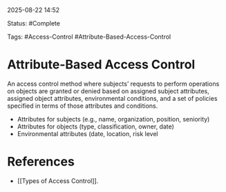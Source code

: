 
2025-08-22 14:52

Status: #Complete

Tags: #Access-Control #Attribute-Based-Access-Control

# Attribute-Based Access Control

An access control method where subjects’ requests to perform operations on objects are granted or denied based on assigned subject attributes, assigned object attributes, environmental conditions, and a set of policies specified in terms of those attributes and conditions.

- Attributes for subjects (e.g., name, organization, position, seniority)
- Attributes for objects (type, classification, owner, date)
- Environmental attributes (date, location, risk level

# References

- [[Types of Access Control]].
